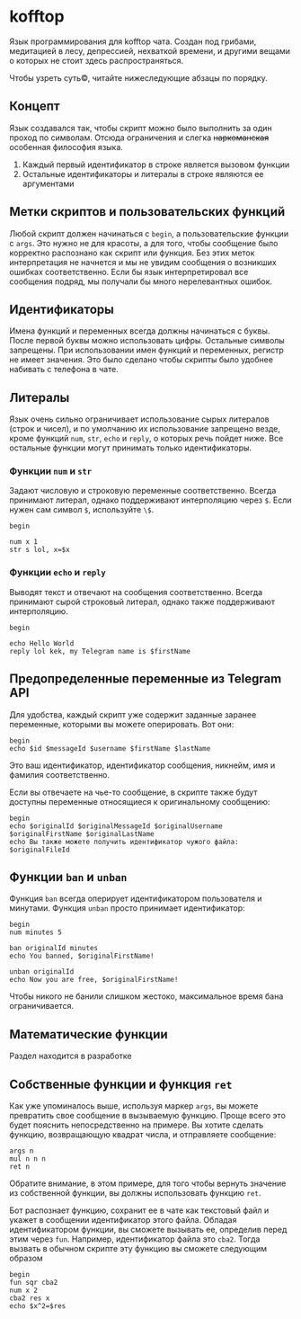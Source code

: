 # kofftop

Язык программирования для kofftop чата. Создан под грибами, медитацией в лесу, депрессией, нехваткой времени, и другими
вещами о которых не стоит здесь распространяться.

Чтобы узреть суть©, читайте нижеследующие абзацы по порядку.

## Концепт

Язык создавался так, чтобы скрипт можно было выполнить за один проход по символам. Отсюда ограничения и слегка
~~наркоманская~~ особенная философия языка.

1. Каждый первый идентификатор в строке является вызовом функции
2. Остальные идентификаторы и литералы в строке являются ее аргументами

## Метки скриптов и пользовательских функций

Любой скрипт должен начинаться с `begin`, а пользовательские функции с `args`. Это нужно не для красоты, а для того,
чтобы сообщение было корректно распознано как скрипт или функция. Без этих меток интерпретация не начнется и мы не
увидим сообщения о возникших ошибках соответственно. Если бы язык интерпретировал все сообщения подряд, мы получали бы
много нерелевантных ошибок.

## Идентификаторы

Имена функций и переменных всегда должны начинаться с буквы. После первой буквы можно использовать цифры. Остальные
символы запрещены. При использовании имен функций и переменных, регистр не имеет значения. Это было сделано чтобы
скрипты было удобнее набивать с телефона в чате.

## Литералы

Язык очень сильно ограничивает использование сырых литералов (строк и чисел), и по умолчанию их использование запрещено
везде, кроме функций `num`, `str`, `echo` и `reply`, о которых речь пойдет ниже. Все остальные функции могут принимать
только идентификаторы.

### Функции `num`  и `str`

Задают числовую и строковую переменные соответственно. Всегда принимают литерал, однако поддерживают интерполяцию
через `$`. Если нужен сам символ `$`, используйте `\$`.

```
begin

num x 1
str s lol, x=$x
```

### Функции `echo` и `reply`

Выводят текст и отвечают на сообщения соответственно. Всегда принимают сырой строковый литерал, однако также
поддерживают интерполяцию.

```
begin

echo Hello World
reply lol kek, my Telegram name is $firstName
```

## Предопределенные переменные из Telegram API

Для удобства, каждый скрипт уже содержит заданные заранее переменные, которыми вы можете оперировать. Вот они:

```
begin
echo $id $messageId $username $firstName $lastName
```

Это ваш идентификатор, идентификатор сообщения, никнейм, имя и фамилия соответственно.

Если вы отвечаете на чье-то сообщение, в скрипте также будут доступны переменные относящиеся к оригинальному сообщению:

```
begin
echo $originalId $originalMessageId $originalUsername $originalFirstName $originalLastName
echo Вы также можете получить идентификатор чужого файла: $originalFileId
```

## Функции `ban` и `unban`

Функция `ban` всегда оперирует идентификатором пользователя и минутами. Функция `unban` просто принимает идентификатор:

```
begin
num minutes 5

ban originalId minutes
echo You banned, $originalFirstName!

unban originalId
echo Now you are free, $originalFirstName!
```

Чтобы никого не банили слишком жестоко, максимальное время бана ограничивается.

## Математические функции

Раздел находится в разработке

## Собственные функции и функция `ret`

Как уже упоминалось выше, используя маркер `args`, вы можете превратить свое сообщение в вызываемую функцию.
Проще всего это будет пояснить непосредственно на примере. Вы хотите сделать функцию, возвращающую квадрат числа, и
отправляете сообщение:

```
args n
mul n n n
ret n
```

Обратите внимание, в этом примере, для того чтобы вернуть значение из собственной функции, вы должны использовать
функцию `ret`.

Бот распознает функцию, сохранит ее в чате как текстовый файл и укажет в сообщении идентификатор этого файла. Обладая
идентификатором функции, вы сможете вызывать ее, определив перед этим через `fun`. Например, идентификатор файла
это `cba2`. Тогда вызвать в обычном скрипте эту функцию вы сможете следующим образом

```
begin
fun sqr cba2
num x 2
cba2 res x
echo $x^2=$res
```
